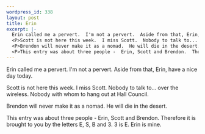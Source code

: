 ```yaml
--- 
wordpress_id: 338
layout: post
title: Erin
excerpt: |-
  Erin called me a pervert.  I'm not a pervert.  Aside from that, Erin, have a nice day today.
  <P>Scott is not here this week.  I miss Scott.  Nobody to talk to... over the wireless.  Nobody with whom to hang out at Hall Council.
  <P>Brendon will never make it as a nomad.  He will die in the desert.
  <P>This entry was about three people -  Erin, Scott and Brendon.  Therefore it is brought to you by the letters E, S, B and 3.  3 is E.  Erin is mine.
---
```

Erin called me a pervert.  I'm not a pervert.  Aside from that, Erin, have a nice day today.
<P>Scott is not here this week.  I miss Scott.  Nobody to talk to... over the wireless.  Nobody with whom to hang out at Hall Council.
<P>Brendon will never make it as a nomad.  He will die in the desert.
<P>This entry was about three people -  Erin, Scott and Brendon.  Therefore it is brought to you by the letters E, S, B and 3.  3 is E.  Erin is mine.
